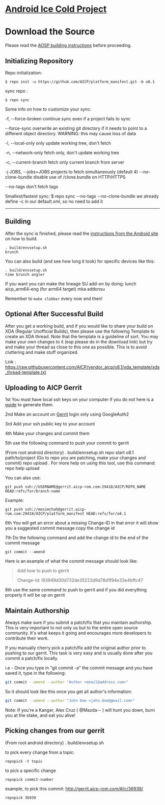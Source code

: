 [Android Ice Cold Project](http://aicp-rom.com)
====================================


Download the Source
===================

Please read the [AOSP building instructions](http://source.android.com/source/index.html) before proceeding.

Initializing Repository
-----------------------

Repo initialization:

    $ repo init -u https://github.com/AICP/platform_manifest.git -b o8.1


sync repo :

    $ repo sync

Some info on how to customize your sync:

  -f, --force-broken    continue sync even if a project fails to sync

  --force-sync          overwrite an existing git directory if it needs to
                        point to a different object directory. WARNING: this
                        may cause loss of data

  -l, --local-only      only update working tree, don't fetch

  -n, --network-only    fetch only, don't update working tree

  -c, --current-branch  fetch only current branch from server

  -j JOBS, --jobs=JOBS  projects to fetch simultaneously (default 4)
  --no-clone-bundle     disable use of /clone.bundle on HTTP/HTTPS

  --no-tags             don't fetch tags

Smallest/fastest sync:
    $ repo sync --no-tags --no-clone-bundle
    we already define -c in our default.xml, so no need to add it

***

Building
--------

After the sync is finished, please read the [instructions from the Android site](http://s.android.com/source/building.html) on how to build.

    . build/envsetup.sh
    brunch


You can also build (and see how long it took) for specific devices like this:

    . build/envsetup.sh
    time brunch angler

If you want you can make the lineage SU add-on by doing:
    lunch aicp_arm64-eng (for arm64 target)
    mka addonsu

Remember to `make clobber` every now and then!


Optional After Successful Build
--------------------------------

After you get a working build, and if you would like to share your build on XDA (Regular Unofficial Builds), then please use the following Template to create
an XDA thread. Note that the template is a guideline of sort. You may make your own changes to it (esp please do in the download link) but try
and make your thread as close to this one as possible. This is to avoid cluttering and make stuff organized.

Link : https://raw.githubusercontent.com/AICP/vendor_aicp/o8.1/xda_template/xda_thread-template.txt


Uploading to AICP Gerrit
---------------

1st You must have local ssh keys on your computer if you do not here is a [guide](http://goo.gl/86CfDP) to generate them.

2nd Make an account on [Gerrit](http://gerrit.aicp-rom.com) login only using GoogleAuth2

3rd Add your ssh public key to your account

4th Make your changes and commit them

5th use the following command to push your commit to gerrit

(From root android directory)
    . build/envsetup.sh
    repo start o8.1 path/to/project
    (Go to repo you are patching, make your changes and commit)
    repo upload .
For more help on using this tool, use this command: repo help upload

You can also use:

    git push ssh://USERNAME@gerrit.aicp-rom.com:29418/AICP/REPO_NAME HEAD:refs/for/branch-name

Example:

    git push ssh://mosimchah@gerrit.aicp-rom.com:29418/AICP/platform_manifest HEAD:refs/for/o8.1


6th You will get an error about a missing Change-ID in that error it will show you a suggested commit message copy the change id

7th Do the following command and add the change id to the end of the commit message

    git commit --amend

Here is an example of what the commit message should look like:

> Add how to push to gerrit
>
> Change-Id: I93949d30d732de35222d9d78d1f94e33e4bffc47

8th use the same command to push to gerrit and if you did everything properly it will be up on gerrit



## Maintain Authorship ##
Always make sure if you submit a patch/fix that you maintain authorship.
This is very important to not only us but to the entire open source community. It's what keeps it going and encourages more developers to contribute their work.

If you manually cherry pick a patch/fix add the original author prior to pushing to our gerrit.
This task is very easy and is usually done after you commit a patch/fix locally.

i.e - Once you type in "git commit -a" the commit message and you have saved it, type in the following:

```bash
git commit --amend --author "Author <email@address.com>"
```

So it should look like this once you get all author's information:

```bash
git commit --amend --author "John Doe <john.doe@gmail.com>"
```
Note: If you're a Kanger, Alex Cruz ( @Mazda-- ) will hunt you down, burn you at the stake, and eat you alive!

Picking changes from our gerrit
-------------------------------

(From root android directory)
    . build/envsetup.sh

to pick every change from a topic:

    repopick -t topic

to pick a specific change

    repopick commit-number

example, to pick this commit: http://gerrit.aicp-rom.com/#/c/36939/

    repopick 36939
